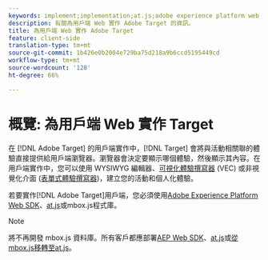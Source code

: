 ```yaml
---
keywords: implement;implementation;at.js;adobe experience platform web sdk;aep web sdk
description: 有關為用戶端 Web 實作 Adobe Target 的資訊。
title: 為用戶端 Web 實作 Adobe Target
feature: client-side
translation-type: tm+mt
source-git-commit: 1b426e0b2004e729ba75d218a9b6ccd5195449cd
workflow-type: tm+mt
source-wordcount: '128'
ht-degree: 66%

---
```



# 概覽: 為用戶端 Web 實作 Target

在 [!DNL Adobe Target] 的用戶端實作中，[!DNL Target] 會將與活動相關聯的體驗直接提供給用戶端瀏覽器。瀏覽器會決定要顯示哪個體驗，然後顯示其內容。在用戶端實作中，您可以使用 WYSIWYG 編輯器、[可視化體驗撰寫器](/help/c-experiences/c-visual-experience-composer/visual-experience-composer.md) (VEC) 或非視覺化介面 ([表單式體驗撰寫器](/help/c-experiences/form-experience-composer.md))，建立您的活動和個人化體驗。

若要實作[!DNL Adobe Target]用戶端，您必須使用[Adobe Experience Platform Web SDK](https://experienceleague.adobe.com/docs/experience-platform/edge/home.html)、[at.js](/help/c-implementing-target/c-implementing-target-for-client-side-web/c-how-atjs-works/how-atjs-works.md)或mbox.js程式庫。

>[!NOTE]
>
>將不再開發 mbox.js 資料庫。所有客戶都應部署[AEP Web SDK](https://experienceleague.adobe.com/docs/experience-platform/edge/home.html)、[at.js](/help/c-implementing-target/c-implementing-target-for-client-side-web/how-to-deployatjs/how-to-deployatjs.md)或[從mbox.js移轉至at.js](/help/c-implementing-target/c-implementing-target-for-client-side-web/t-mbox-download/c-target-atjs-implementation/target-migrate-atjs.md)。
